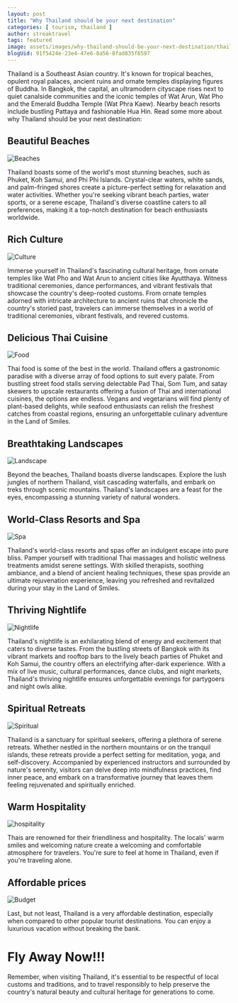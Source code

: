 ```yaml
---
layout: post
title: "Why Thailand should be your next destination"
categories: [ tourism, thailand ]
author: streaktravel
tags: featured
image: assets/images/why-thailand-should-be-your-next-destination/thailand.webp
blogUid: 91f5424e-23e4-47e6-8a56-8fad835f8597
---
```


Thailand is a Southeast Asian country. It's known for tropical beaches, opulent royal palaces, ancient ruins and ornate temples displaying figures of Buddha. In Bangkok, the capital, an ultramodern cityscape rises next to quiet canalside communities and the iconic temples of Wat Arun, Wat Pho and the Emerald Buddha Temple (Wat Phra Kaew). Nearby beach resorts include bustling Pattaya and fashionable Hua Hin. Read some more about why Thailand should be your next destination: 

## Beautiful Beaches
![Beaches](/assets/images/why-thailand-should-be-your-next-destination/beaches.webp)

Thailand boasts some of the world's most stunning beaches, such as Phuket, Koh Samui, and Phi Phi Islands. Crystal-clear waters, white sands, and palm-fringed shores create a picture-perfect setting for relaxation and water activities. Whether you're seeking vibrant beach parties, water sports, or a serene escape, Thailand's diverse coastline caters to all preferences, making it a top-notch destination for beach enthusiasts worldwide.

## Rich Culture
![Culture](/assets/images/why-thailand-should-be-your-next-destination/culture.webp)

Immerse yourself in Thailand's fascinating cultural heritage, from ornate temples like Wat Pho and Wat Arun to ancient cities like Ayutthaya. Witness traditional ceremonies, dance performances, and vibrant festivals that showcase the country's deep-rooted customs. From ornate temples adorned with intricate architecture to ancient ruins that chronicle the country's storied past, travelers can immerse themselves in a world of traditional ceremonies, vibrant festivals, and revered customs.

## Delicious Thai Cuisine
![Food](/assets/images/why-thailand-should-be-your-next-destination/food.webp)

Thai food is some of the best in the world.
Thailand offers a gastronomic paradise with a diverse array of food options to suit every palate. From bustling street food stalls serving delectable Pad Thai, Som Tum, and satay skewers to upscale restaurants offering a fusion of Thai and international cuisines, the options are endless. Vegans and vegetarians will find plenty of plant-based delights, while seafood enthusiasts can relish the freshest catches from coastal regions, ensuring an unforgettable culinary adventure in the Land of Smiles.

## Breathtaking Landscapes
![Landscape](/assets/images/why-thailand-should-be-your-next-destination/beaches.webp)

Beyond the beaches, Thailand boasts diverse landscapes. Explore the lush jungles of northern Thailand, visit cascading waterfalls, and embark on treks through scenic mountains. Thailand's landscapes are a feast for the eyes, encompassing a stunning variety of natural wonders.

## World-Class Resorts and Spa
![Spa](/assets/images/why-thailand-should-be-your-next-destination/spa.webp)

Thailand's world-class resorts and spas offer an indulgent escape into pure bliss. Pamper yourself with traditional Thai massages and holistic wellness treatments amidst serene settings. With skilled therapists, soothing ambiance, and a blend of ancient healing techniques, these spas provide an ultimate rejuvenation experience, leaving you refreshed and revitalized during your stay in the Land of Smiles.

## Thriving Nightlife
![Nightlife](/assets/images/why-thailand-should-be-your-next-destination/nightlife.webp)

Thailand's nightlife is an exhilarating blend of energy and excitement that caters to diverse tastes. From the bustling streets of Bangkok with its vibrant markets and rooftop bars to the lively beach parties of Phuket and Koh Samui, the country offers an electrifying after-dark experience. With a mix of live music, cultural performances, dance clubs, and night markets, Thailand's thriving nightlife ensures unforgettable evenings for partygoers and night owls alike.

## Spiritual Retreats
![Spiritual](/assets/images/why-thailand-should-be-your-next-destination/spiritual.webp)

Thailand is a sanctuary for spiritual seekers, offering a plethora of serene retreats. Whether nestled in the northern mountains or on the tranquil islands, these retreats provide a perfect setting for meditation, yoga, and self-discovery. Accompanied by experienced instructors and surrounded by nature's serenity, visitors can delve deep into mindfulness practices, find inner peace, and embark on a transformative journey that leaves them feeling rejuvenated and spiritually enriched.

## Warm Hospitality
![hospitality](/assets/images/why-thailand-should-be-your-next-destination/hospitality.webp)

Thais are renowned for their friendliness and hospitality. The locals' warm smiles and welcoming nature create a welcoming and comfortable atmosphere for travelers. You're sure to feel at home in Thailand, even if you're traveling alone.

## Affordable prices
![Budget](/assets/images/why-thailand-should-be-your-next-destination/budget.webp)

Last, but not least, Thailand is a very affordable destination, especially when compared to other popular tourist destinations. You can enjoy a luxurious vacation without breaking the bank.

# Fly Away Now!!!

Remember, when visiting Thailand, it's essential to be respectful of local customs and traditions, and to travel responsibly to help preserve the country's natural beauty and cultural heritage for generations to come.